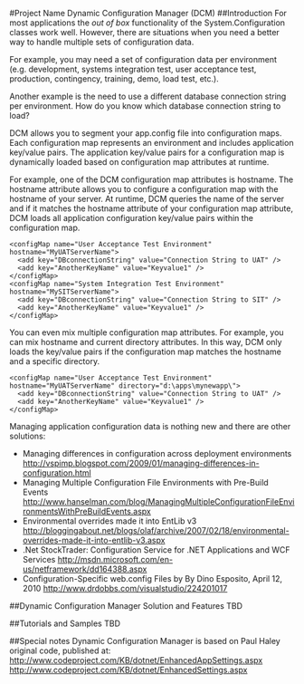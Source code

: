 #Project Name
Dynamic Configuration Manager (DCM)
##Introduction
For most applications the *out of box* functionality of the System.Configuration classes work well. However, there are situations when you need a better way to handle multiple sets of configuration data. 

For example, you may need a set of configuration data per environment (e.g. development, systems integration test, user acceptance test, production, contingency, training, demo, load test, etc.). 

Another example is the need to use a different database connection string per environment. How do you know which database connection string to load?

DCM allows you to segment your app.config file into configuration maps. Each configuration map represents an environment and includes application key/value pairs. The application key/value pairs for a configuration map is dynamically loaded based on configuration map attributes at runtime. 

For example, one of the DCM configuration map attributes is hostname. The hostname attribute allows you to configure a configuration map with the hostname of your server. At runtime, DCM queries the name of the server and if it matches the hostname attribute of your configuration map attribute, DCM loads all application configuration key/value pairs within the configuration map.

    <configMap name="User Acceptance Test Environment" hostname="MyUATServerName">
      <add key="DBconnectionString" value="Connection String to UAT" />
      <add key="AnotherKeyName" value="Keyvalue1" />
    </configMap>
    <configMap name="System Integration Test Environment" hostname="MySITServerName">
      <add key="DBconnectionString" value="Connection String to SIT" />
      <add key="AnotherKeyName" value="Keyvalue1" />
    </configMap>
You can even mix multiple configuration map attributes. For example, you can mix hostname and current directory attributes. In this way, DCM only loads the key/value pairs if the configuration map matches the hostname and a specific directory.

    <configMap name="User Acceptance Test Environment" hostname="MyUATServerName" directory="d:\apps\mynewapp\">
      <add key="DBconnectionString" value="Connection String to UAT" />
      <add key="AnotherKeyName" value="Keyvalue1" />
    </configMap>

Managing application configuration data is nothing new and there are other solutions:

- Managing differences in configuration across deployment environments <http://vspimp.blogspot.com/2009/01/managing-differences-in-configuration.html>
- Managing Multiple Configuration File Environments with Pre-Build Events <http://www.hanselman.com/blog/ManagingMultipleConfigurationFileEnvironmentsWithPreBuildEvents.aspx>
- Environmental overrides made it into EntLib v3 <http://bloggingabout.net/blogs/olaf/archive/2007/02/18/environmental-overrides-made-it-into-entlib-v3.aspx>
- .Net StockTrader: Configuration Service for .NET Applications and WCF Services <http://msdn.microsoft.com/en-us/netframework/dd164388.aspx>
- Configuration-Specific web.config Files by By Dino Esposito, April 12, 2010 <http://www.drdobbs.com/visualstudio/224201017>

##Dynamic Configuration Manager Solution and Features
TBD

##Tutorials and Samples
TBD

##Special notes
Dynamic Configuration Manager is based on Paul Haley original code, published at: <http://www.codeproject.com/KB/dotnet/EnhancedAppSettings.aspx> <http://www.codeproject.com/KB/dotnet/EnhancedSettings.aspx>
